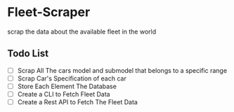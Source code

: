 # Fleet-Scraper
scrap the data about the available fleet in the world

## Todo List
- [ ] Scrap All The cars model and submodel that belongs to a specific range
- [ ] Scrap Car's Specification of each car
- [ ] Store Each Element The Database
- [ ] Create a CLI to Fetch Fleet Data
- [ ] Create a Rest API to Fetch The Fleet Data
